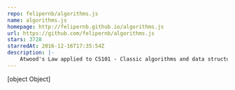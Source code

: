 ```yaml
---
repo: felipernb/algorithms.js
name: algorithms.js
homepage: http://felipernb.github.io/algorithms.js
url: https://github.com/felipernb/algorithms.js
stars: 3728
starredAt: 2016-12-16T17:35:54Z
description: |-
    Atwood's Law applied to CS101 - Classic algorithms and data structures implemented in JavaScript
---
```


[object Object]

